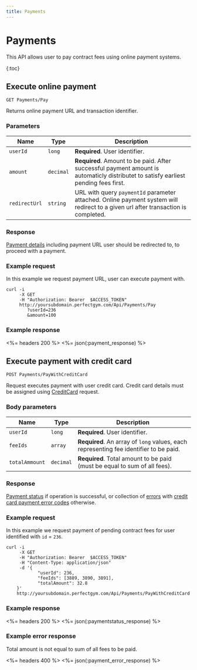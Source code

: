 ```yaml
---
title: Payments
---
```


# Payments

This API allows user to pay contract fees using online payment systems.

{:toc}



## Execute online payment

    GET Payments/Pay

Returns online payment URL and transaction identifier.


### Parameters

Name      	   | Type  	   | Description
---------------|-----------|--------------------
`userId`  	   |`long`     | **Required**. User identifier.
`amount`  	   |`decimal`  | **Required**. Amount to be paid. After successful payment amount is automaticly distributet to satisfy earliest pending fees first.
`redirectUrl`  |`string`   | URL with query `paymentId` parameter attached. Online payment system will redirect to a given url after transaction is completed. 


### Response

[Payment details][PaymentDetails] including payment URL user should be redirected to, to proceed with a payment.



### Example request

In this example we request payment URL, user can execute payment with.

``` command-line
curl -i 
     -X GET 
     -H "Authorization: Bearer  $ACCESS_TOKEN"  
     http://yoursubdomain.perfectgym.com/Api/Payments/Pay
     	?userId=236
     	&amount=100
```


### Example response

<%= headers 200 %>
<%= json(:payment_response) %>



## Execute payment with credit card

    POST Payments/PayWithCreditCard

Request executes payment with user credit card. Credit card details must be assigned using [CreditCard][CreditCard] request.

### Body parameters

Name 	     	    | Type  	| Description
--------------------|-----------|--------------------
`userId`  	   		|`long`     | **Required**. User identifier.
`feeIds`  			|`array`  	| **Required**. An array of `long` values, each representing fee identifier to be paid.
`totalAmmount`  	|`decimal`  | **Required**. Total amount to be paid (must be equal to sum of all fees).


### Response

[Payment status][PaymentStatus] if operation is successful, or collection of [errors][Error] with [credit card payment error codes][CreditCardPaymentErrorCode] otherwise.



### Example request

In this example we request payment of pending contract fees for user identified with `id` = `236`.

``` command-line
curl -i 
     -X GET 
     -H "Authorization: Bearer  $ACCESS_TOKEN"  
     -H "Content-Type: application/json" 
     -d '{
        	"userId": 236,
        	"feeIds": [3889, 3890, 3891],
    		"totalAmount": 32.8
    }' 
    http://yoursubdomain.perfectgym.com/Api/Payments/PayWithCreditCard     	
```


### Example response

<%= headers 200 %>
<%= json(:paymentstatus_response) %>



### Example error response

Total amount is not equal to sum of all fees to be paid.

<%= headers 400 %>
<%= json(:payment_error_response) %>



[Fee]: /appendix/datatypes/fee
[PaymentStatus]: /api/payments/paymentstatus#properties
[PaymentDetails]: /appendix/datatypes/paymentdetails
[CreditCard]: /api/users/usercreditcard
[Error]: /appendix/datatypes/error
[CreditCardPaymentErrorCode]: /appendix/errorcodes/creditcardpaymenterrorcode